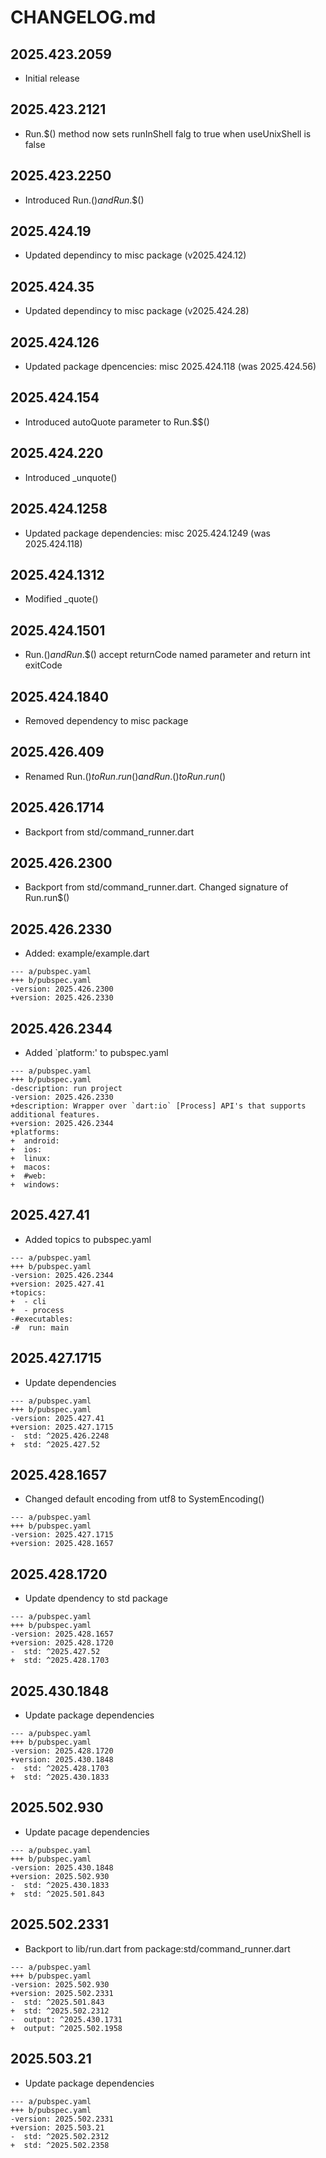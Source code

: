 # CHANGELOG.md

## 2025.423.2059

- Initial release

## 2025.423.2121

- Run.$() method now sets runInShell falg to true when useUnixShell is false

## 2025.423.2250

- Introduced Run.$() and Run.$$()

## 2025.424.19

- Updated dependincy to misc package (v2025.424.12)

## 2025.424.35

- Updated dependincy to misc package (v2025.424.28)

## 2025.424.126

- Updated package dpencencies: misc 2025.424.118 (was 2025.424.56)

## 2025.424.154

- Introduced autoQuote parameter to Run.$$()

## 2025.424.220

- Introduced _unquote()

## 2025.424.1258

- Updated package dependencies: misc 2025.424.1249 (was 2025.424.118)

## 2025.424.1312

- Modified _quote()

## 2025.424.1501

- Run.$() and Run.$$() accept returnCode named parameter and return int exitCode

## 2025.424.1840

- Removed dependency to misc package

## 2025.426.409

- Renamed Run.$() to Run.run() and Run.$$() to Run.run$()

## 2025.426.1714

- Backport from std/command_runner.dart

## 2025.426.2300

- Backport from std/command_runner.dart. Changed signature of Run.run$()

## 2025.426.2330

- Added: example/example.dart

```
--- a/pubspec.yaml
+++ b/pubspec.yaml
-version: 2025.426.2300
+version: 2025.426.2330
```

## 2025.426.2344

- Added `platform:' to pubspec.yaml

```
--- a/pubspec.yaml
+++ b/pubspec.yaml
-description: run project
-version: 2025.426.2330
+description: Wrapper over `dart:io` [Process] API's that supports additional features.
+version: 2025.426.2344
+platforms:
+  android:
+  ios:
+  linux:
+  macos:
+  #web:
+  windows:
```

## 2025.427.41

- Added topics to pubspec.yaml

```
--- a/pubspec.yaml
+++ b/pubspec.yaml
-version: 2025.426.2344
+version: 2025.427.41
+topics:
+  - cli
+  - process
-#executables:
-#  run: main
```

## 2025.427.1715

- Update dependencies

```
--- a/pubspec.yaml
+++ b/pubspec.yaml
-version: 2025.427.41
+version: 2025.427.1715
-  std: ^2025.426.2248
+  std: ^2025.427.52
```

## 2025.428.1657

- Changed default encoding from utf8 to SystemEncoding()

```
--- a/pubspec.yaml
+++ b/pubspec.yaml
-version: 2025.427.1715
+version: 2025.428.1657
```

## 2025.428.1720

- Update dpendency to std package

```
--- a/pubspec.yaml
+++ b/pubspec.yaml
-version: 2025.428.1657
+version: 2025.428.1720
-  std: ^2025.427.52
+  std: ^2025.428.1703
```

## 2025.430.1848

- Update package dependencies

```
--- a/pubspec.yaml
+++ b/pubspec.yaml
-version: 2025.428.1720
+version: 2025.430.1848
-  std: ^2025.428.1703
+  std: ^2025.430.1833
```

## 2025.502.930

- Update pacage dependencies

```
--- a/pubspec.yaml
+++ b/pubspec.yaml
-version: 2025.430.1848
+version: 2025.502.930
-  std: ^2025.430.1833
+  std: ^2025.501.843
```

## 2025.502.2331

- Backport to lib/run.dart from package:std/command_runner.dart

```
--- a/pubspec.yaml
+++ b/pubspec.yaml
-version: 2025.502.930
+version: 2025.502.2331
-  std: ^2025.501.843
+  std: ^2025.502.2312
-  output: ^2025.430.1731
+  output: ^2025.502.1958
```

## 2025.503.21

- Update package dependencies

```
--- a/pubspec.yaml
+++ b/pubspec.yaml
-version: 2025.502.2331
+version: 2025.503.21
-  std: ^2025.502.2312
+  std: ^2025.502.2358
```
